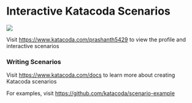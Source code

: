 # Interactive Katacoda Scenarios

[![](http://shields.katacoda.com/katacoda/prashanth5429/count.svg)](https://www.katacoda.com/prashanth5429 "Get your profile on Katacoda.com")

Visit https://www.katacoda.com/prashanth5429 to view the profile and interactive scenarios

### Writing Scenarios
Visit https://www.katacoda.com/docs to learn more about creating Katacoda scenarios

For examples, visit https://github.com/katacoda/scenario-example
